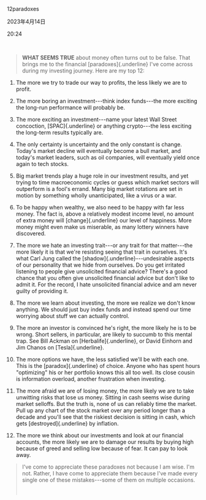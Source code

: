 12paradoxes

2023年4月14日

20:24

 

> **WHAT SEEMS TRUE** about money often turns out to be false. That brings me to the financial [paradoxes]{.underline} I've come across during my investing journey. Here are my top 12:

1.  The more we try to trade our way to profits, the less likely we are to profit.

2.  The more boring an investment---think index funds---the more exciting the long-run performance will probably be.

3.  The more exciting an investment---name your latest Wall Street concoction, [SPAC]{.underline} or anything crypto---the less exciting the long-term results typically are.

4.  The only certainty is uncertainty and the only constant is change. Today's market decline will eventually become a bull market, and today's market leaders, such as oil companies, will eventually yield once again to tech stocks.

5.  Big market trends play a huge role in our investment results, and yet trying to time macroeconomic cycles or guess which market sectors will outperform is a fool's errand. Many big market rotations are set in motion by something wholly unanticipated, like a virus or a war.

6.  To be happy when wealthy, we also need to be happy with far less money. The fact is, above a relatively modest income level, no amount of extra money will [change]{.underline} our level of happiness. More money might even make us miserable, as many lottery winners have discovered.

7.  The more we hate an investing trait---or any trait for that matter---the more likely it is that we're resisting seeing that trait in ourselves. It's what Carl Jung called the [shadow]{.underline}---undesirable aspects of our personality that we hide from ourselves. Do you get irritated listening to people give unsolicited financial advice? There's a good chance that you often give unsolicited financial advice but don't like to admit it. For the record, I hate unsolicited financial advice and am never guilty of providing it.

8.  The more we learn about investing, the more we realize we don't know anything. We should just buy index funds and instead spend our time worrying about stuff we can actually control.

9.  The more an investor is convinced he's right, the more likely he is to be wrong. Short sellers, in particular, are likely to succumb to this mental trap. See Bill Ackman on [Herbalife]{.underline}, or David Einhorn and Jim Chanos on [Tesla]{.underline}.

10. The more options we have, the less satisfied we'll be with each one. This is the [paradox]{.underline} of choice. Anyone who has spent hours "optimizing" his or her portfolio knows this all too well. Its close cousin is information overload, another frustration when investing.

11. The more afraid we are of losing money, the more likely we are to take unwitting risks that lose us money. Sitting in cash seems wise during market selloffs. But the truth is, none of us can reliably time the market. Pull up any chart of the stock market over any period longer than a decade and you'll see that the riskiest decision is sitting in cash, which gets [destroyed]{.underline} by inflation.

12. The more we think about our investments and look at our financial accounts, the more likely we are to damage our results by buying high because of greed and selling low because of fear. It can pay to look away.

> I've come to appreciate these paradoxes not because I am wise. I'm not. Rather, I have come to appreciate them because I've made every single one of these mistakes---some of them on multiple occasions.
>
>  
